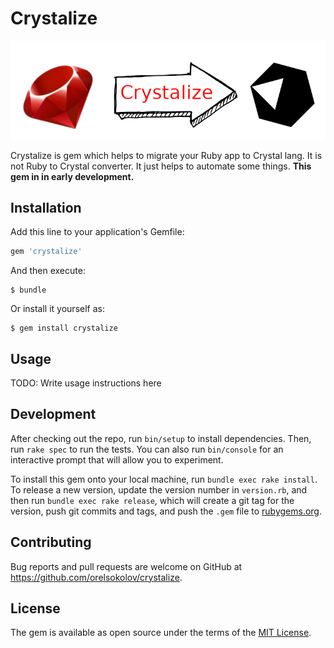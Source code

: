 # Crystalize

![Logo](crystalize-logo.png)

Crystalize is gem which helps to migrate your Ruby app to Crystal lang.
It is not Ruby to Crystal converter. It just helps to automate some things. 
**This gem in in early development.**

## Installation

Add this line to your application's Gemfile:

```ruby
gem 'crystalize'
```

And then execute:

    $ bundle

Or install it yourself as:

    $ gem install crystalize

## Usage

TODO: Write usage instructions here

## Development

After checking out the repo, run `bin/setup` to install dependencies. Then, run `rake spec` to run the tests. You can also run `bin/console` for an interactive prompt that will allow you to experiment.

To install this gem onto your local machine, run `bundle exec rake install`. To release a new version, update the version number in `version.rb`, and then run `bundle exec rake release`, which will create a git tag for the version, push git commits and tags, and push the `.gem` file to [rubygems.org](https://rubygems.org).

## Contributing

Bug reports and pull requests are welcome on GitHub at https://github.com/orelsokolov/crystalize.

## License

The gem is available as open source under the terms of the [MIT License](https://opensource.org/licenses/MIT).
